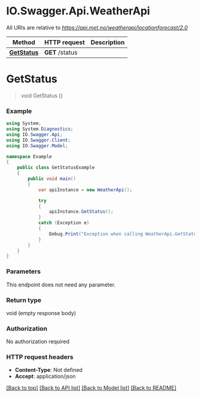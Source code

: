 # IO.Swagger.Api.WeatherApi

All URIs are relative to *https://api.met.no/weatherapi/locationforecast/2.0*

Method | HTTP request | Description
------------- | ------------- | -------------
[**GetStatus**](WeatherApi.md#getstatus) | **GET** /status | 


<a name="getstatus"></a>
# **GetStatus**
> void GetStatus ()



### Example
```csharp
using System;
using System.Diagnostics;
using IO.Swagger.Api;
using IO.Swagger.Client;
using IO.Swagger.Model;

namespace Example
{
    public class GetStatusExample
    {
        public void main()
        {
            var apiInstance = new WeatherApi();

            try
            {
                apiInstance.GetStatus();
            }
            catch (Exception e)
            {
                Debug.Print("Exception when calling WeatherApi.GetStatus: " + e.Message );
            }
        }
    }
}
```

### Parameters
This endpoint does not need any parameter.

### Return type

void (empty response body)

### Authorization

No authorization required

### HTTP request headers

 - **Content-Type**: Not defined
 - **Accept**: application/json

[[Back to top]](#) [[Back to API list]](../README.md#documentation-for-api-endpoints) [[Back to Model list]](../README.md#documentation-for-models) [[Back to README]](../README.md)

